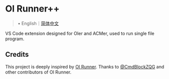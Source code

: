 # OI Runner++

> • English｜[简体中文](https://oier-runner-2.by-ts.top/)

VS Code extension designed for OIer and ACMer, used to run single file program.

## Credits

This project is deeply inspired by [OI Runner](https://github.com/CmdBlockZQG/oi-runner). Thanks to [@CmdBlockZQG](https://github.com/CmdBlockZQG) and other contributors of OI Runner.
